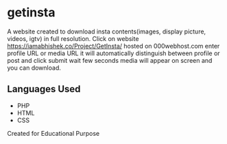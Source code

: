 # getinsta
A website created to download insta contents(images, display picture, videos, igtv) in full resolution.
Click on website https://iamabhishek.co/Project/GetInsta/ hosted on 000webhost.com enter profile URL or media URL it will automatically distinguish between profile or post and click submit wait few seconds media will appear on screen and you can download.

## Languages Used
* PHP
* HTML
* CSS

Created for Educational Purpose
